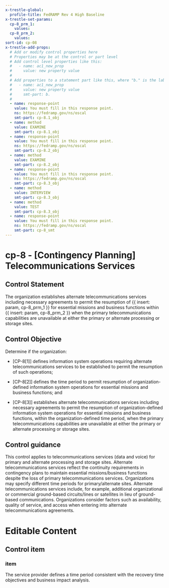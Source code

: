 ```yaml
---
x-trestle-global:
  profile-title: FedRAMP Rev 4 High Baseline
x-trestle-set-params:
  cp-8_prm_1:
    values:
  cp-8_prm_2:
    values:
sort-id: cp-08
x-trestle-add-props:
  # Add or modify control properties here
  # Properties may be at the control or part level
  # Add control level properties like this:
  #   - name: ac1_new_prop
  #     value: new property value
  #
  # Add properties to a statement part like this, where "b." is the label of the target statement part
  #   - name: ac1_new_prop
  #     value: new property value
  #     smt-part: b.
  #
  - name: response-point
    value: You must fill in this response point.
    ns: https://fedramp.gov/ns/oscal
    smt-part: cp-8.1_obj
  - name: method
    value: EXAMINE
    smt-part: cp-8.1_obj
  - name: response-point
    value: You must fill in this response point.
    ns: https://fedramp.gov/ns/oscal
    smt-part: cp-8.2_obj
  - name: method
    value: EXAMINE
    smt-part: cp-8.2_obj
  - name: response-point
    value: You must fill in this response point.
    ns: https://fedramp.gov/ns/oscal
    smt-part: cp-8.3_obj
  - name: method
    value: INTERVIEW
    smt-part: cp-8.3_obj
  - name: method
    value: TEST
    smt-part: cp-8.3_obj
  - name: response-point
    value: You must fill in this response point.
    ns: https://fedramp.gov/ns/oscal
    smt-part: cp-8_smt
---
```


# cp-8 - \[Contingency Planning\] Telecommunications Services

## Control Statement

The organization establishes alternate telecommunications services including necessary agreements to permit the resumption of {{ insert: param, cp-8_prm_1 }} for essential missions and business functions within {{ insert: param, cp-8_prm_2 }} when the primary telecommunications capabilities are unavailable at either the primary or alternate processing or storage sites.

## Control Objective

Determine if the organization:

- \[CP-8[1]\] defines information system operations requiring alternate telecommunications services to be established to permit the resumption of such operations;

- \[CP-8[2]\] defines the time period to permit resumption of organization-defined information system operations for essential missions and business functions; and

- \[CP-8[3]\] establishes alternate telecommunications services including necessary agreements to permit the resumption of organization-defined information system operations for essential missions and business functions, within the organization-defined time period, when the primary telecommunications capabilities are unavailable at either the primary or alternate processing or storage sites.

## Control guidance

This control applies to telecommunications services (data and voice) for primary and alternate processing and storage sites. Alternate telecommunications services reflect the continuity requirements in contingency plans to maintain essential missions/business functions despite the loss of primary telecommunications services. Organizations may specify different time periods for primary/alternate sites. Alternate telecommunications services include, for example, additional organizational or commercial ground-based circuits/lines or satellites in lieu of ground-based communications. Organizations consider factors such as availability, quality of service, and access when entering into alternate telecommunications agreements.

# Editable Content

<!-- Make additions and edits below -->
<!-- The above represents the contents of the control as received by the profile, prior to additions. -->
<!-- If the profile makes additions to the control, they will appear below. -->
<!-- The above markdown may not be edited but you may edit the content below, and/or introduce new additions to be made by the profile. -->
<!-- If there is a yaml header at the top, parameter values may be edited. Use --set-parameters to incorporate the changes during assembly. -->
<!-- The content here will then replace what is in the profile for this control, after running profile-assemble. -->
<!-- The added parts in the profile for this control are below.  You may edit them and/or add new ones. -->
<!-- Each addition must have a heading either of the form ## Control my_addition_name -->
<!-- or ## Part a. (where the a. refers to one of the control statement labels.) -->
<!-- "## Control" parts are new parts added after the statement part. -->
<!-- "## Part" parts are new parts added into the top-level statement part with that label. -->
<!-- Subparts may be added with nested hash levels of the form ### My Subpart Name -->
<!-- underneath the parent ## Control or ## Part being added -->
<!-- See https://ibm.github.io/compliance-trestle/tutorials/ssp_profile_catalog_authoring/ssp_profile_catalog_authoring for guidance. -->

## Control item

### item

The service provider defines a time period consistent with the recovery time objectives and business impact analysis.
